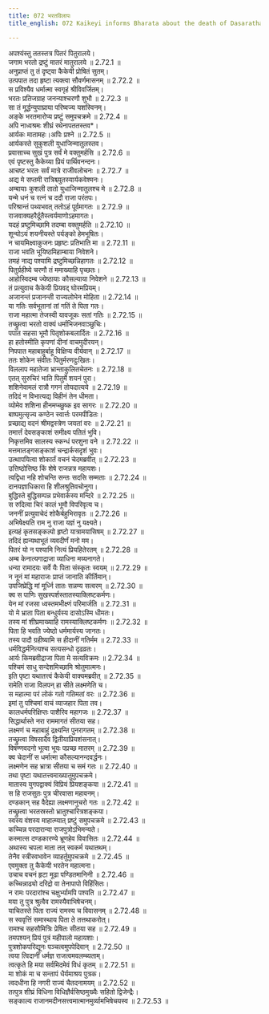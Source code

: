 ```yaml
---
title: 072 भरतविलापः
title_english: 072 Kaikeyi informs Bharata about the death of Dasaratha

---
```

<div class="audioEmbed"  caption="श्रीराम-हरिसीताराममूर्ति-घनपाठिभ्यां वचनम्" src="https://archive.org/download/Ramayana-recitation-Sriram-harisItArAmamUrti-Ghanapaati-v2/Kanda_2/Kanda_2_AYK-072-Bharatha_Vilapaha.mp3"></div>

  
अपश्यंस्तु ततस्तत्र पितरं पितुरालये।  
जगाम भरतो द्रष्टुं मातरं मातुरालये ॥ 2.72.1 ॥   
अनुप्राप्तं तु तं दृष्ट्वा कैकेयी प्रोषितं सुतम्।  
उत्पपात तदा हृष्टा त्यक्त्वा सौवर्णमासनम् ॥ 2.72.2 ॥   
स प्रविश्यैव धर्मात्मा स्वगृहं श्रीविवर्जितम्।  
भरतः प्रतिजग्राह जनन्याश्चरणौ शुभौ ॥ 2.72.3 ॥   
सा तं मूर्द्धन्युपाघ्राया परिष्वज्य यशस्विनम्।  
अङ्के भरतमारोप्य प्रष्टुं समुपचक्रमे ॥ 2.72.4 ॥   
अपि नाध्वश्रमः शीघ्रं रथेनापततस्तव\*।  
आर्यकः मातामहः।अपिः प्रश्ने ॥ 2.72.5 ॥   
आर्यकस्ते सुकुशली युधाजिन्मातुलस्तव।  
प्रवासाच्च सुखं पुत्र सर्वं मे वक्तुमर्हसि ॥ 2.72.6 ॥   
एवं पृष्टस्तु कैकेय्या प्रियं पार्थिवनन्दनः।  
आचष्ट भरतः सर्वं मात्रे राजीवलोचनः ॥ 2.72.7 ॥   
अद्य मे सप्तमी रात्रिश्च्युतस्यार्यकवेश्मनः।  
अम्बायाः कुशली तातो युधाजिन्मातुलश्च मे ॥ 2.72.8 ॥   
यन्मे धनं च रत्नं च ददौ राजा परंतपः।  
परिश्रान्तं पथ्यभवत् ततोऽहं पूर्वमागतः ॥ 2.72.9 ॥   
राजवाक्यहरैर्दूतैस्त्वर्यमाणोऽहमागतः।  
यदहं प्रष्टुमिच्छामि तदम्बा वक्तुमर्हति ॥ 2.72.10 ॥   
शून्योऽयं शयनीयस्ते पर्यङ्को हेमभूषितः।  
न चायमिक्ष्वाकुजनः प्रहृष्टः प्रतिभाति मा ॥ 2.72.11 ॥   
राजा भवति भूयिष्ठमिहाम्बाया निवेशने।  
तमहं नाद्य पश्यामि द्रष्टुमिच्छन्निहागतः ॥ 2.72.12 ॥   
पितुर्ग्रहीष्ये चरणौ तं ममाख्याहि पृच्छतः।  
आहोस्विदम्ब ज्येष्ठायाः कौसल्याया निवेशने ॥ 2.72.13 ॥   
तं प्रत्युवाच कैकेयी प्रियवद् घोरमप्रियम्।  
अजानन्तं प्रजानन्ती राज्यलोभेन मोहिता ॥ 2.72.14 ॥   
या गतिः सर्वभूतानां तां गतिं ते पिता गतः।  
राजा महात्मा तेजस्वी यावजूकः सतां गतिः ॥ 2.72.15 ॥   
तच्छ्रुत्वा भरतो वाक्यं धर्माभिजनवाञ्छुचिः।  
पपात सहसा भूमौ पितृशोकबलार्दितः ॥ 2.72.16 ॥   
हा हतोस्मीति कृपणां दीनां वाचमुदीरयन्।  
निपपात महाबाहुर्बाहू विक्षिप्य वीर्यवान् ॥ 2.72.17 ॥   
ततः शोकेन संवीतः पितुर्मरणदुःखितः।  
विललाप महातेजा भ्रान्ताकुलितचेतनः ॥ 2.72.18 ॥   
एतत् सुरुचिरं भाति पितुर्मे शयनं पुरा।  
शशिनेवामलं रात्रौ गगनं तोयदात्यये ॥ 2.72.19 ॥   
तदिदं न विभात्यद्य विहीनं तेन धीमता।  
व्योमेव शशिना हीनमप्च्छुष्क इव सागरः ॥ 2.72.20 ॥   
बाष्पमुत्सृज्य कण्ठेन स्वार्त्तः परमपीडितः।  
प्रच्छाद्य वदनं श्रीमद्वस्त्रेण जयतां वरः ॥ 2.72.21 ॥   
तमार्त्तं देवसङ्काशं समीक्ष्य पतितं भुवि।  
निकृत्तमिव सालस्य स्कन्धं परशुना वने ॥ 2.72.22 ॥   
मत्तमातङ्गसङ्काशं चन्द्रार्कसदृशं भुवः।  
उत्थापयित्वा शोकार्तं वचनं चेदमब्रवीत् ॥ 2.72.23 ॥   
उत्तिष्ठोत्तिष्ठ किं शेषे राजन्नत्र महायशः।  
त्वद्विधा नहि शोचन्ति सन्तः सदसि सम्मताः ॥ 2.72.24 ॥   
दानयज्ञाधिकारा हि शीलश्रुतिवचोनुगा।  
बुद्धिस्ते बुद्धिसम्पन्न प्रभेवार्कस्य मन्दिरे ॥ 2.72.25 ॥   
स रुदित्वा चिरं कालं भूमौ विपरिवृत्य च।  
जननीं प्रत्युवाचेदं शोकैर्बहुभिरावृतः ॥ 2.72.26 ॥   
अभिषेक्ष्यति राम नु राजा यज्ञं नु यक्ष्यते।  
इत्यहं कृतसङ्कल्पो हृष्टो यात्रामयासिषम् ॥ 2.72.27 ॥   
तदिदं ह्यन्यथाभूतं व्यवदीर्णं मनो मम।  
पितरं यो न पश्यामि नित्यं प्रियहितेरतम् ॥ 2.72.28 ॥   
अम्ब केनात्यगाद्राजा व्याधिना मय्यनागते।  
धन्या रामादयः सर्वे यैः पिता संस्कृतः स्वयम् ॥ 2.72.29 ॥   
न नूनं मां महाराजः प्राप्तं जानाति कीर्तिमान्।  
उपजिघ्रेद्धि मां मूर्ध्नि तातः सन्नम्य सत्वरम् ॥ 2.72.30 ॥   
क्व स पाणिः सुखस्पर्शस्तातस्याक्लिष्टकर्मणः।  
येन मां रजसा ध्वस्तमभीक्ष्णं परिमार्जति ॥ 2.72.31 ॥   
यो मे भ्राता पिता बन्धुर्यस्य दासोऽस्मि धीमतः।  
तस्य मां शीघ्रमाख्याहि रामस्याक्लिष्टकर्मणः ॥ 2.72.32 ॥   
पिता हि भवति ज्येष्ठो धर्ममार्यस्य जानतः।  
तस्य पादौ ग्रहीष्यामि स हीदानीं गतिर्मम ॥ 2.72.33 ॥   
धर्मविद्धर्मनित्यश्च सत्यसन्धो दृढव्रतः।  
आर्यः किमब्रवीद्राजा पिता मे सत्यविक्रमः ॥ 2.72.34 ॥   
पश्चिमं साधु सन्देशमिच्छामि श्रोतुमात्मनः।  
इति पृष्टा यथातत्त्वं कैकेयी वाक्यमब्रवीत् ॥ 2.72.35 ॥   
रामेति राजा विलपन् हा सीते लक्ष्मणेति च।  
स महात्मा परं लोकं गतो गतिमतां वरः ॥ 2.72.36 ॥   
इमां तु पश्चिमां वाचं व्याजहार पिता तव।  
कालधर्मपरिक्षिप्तः पाशैरिव महागजः ॥ 2.72.37 ॥   
सिद्धार्थास्ते नरा राममागतं सीतया सह।  
लक्ष्मणं च महाबाहुं द्रक्ष्यन्ति पुनरागतम् ॥ 2.72.38 ॥   
तच्छ्रुत्वा विषसादैव द्वितीयाप्रियशंसनात्।  
विषण्णवदनो भूत्वा भूयः पप्रच्छ मातरम् ॥ 2.72.39 ॥   
क्व चेदानीं स धर्मात्मा कौसल्यानन्दवर्द्धनः।  
लक्ष्मणेन सह भ्रात्रा सीतया च समं गतः ॥ 2.72.40 ॥   
तथा पृष्टा यथातत्त्वमाख्यातुमुपचक्रमे।  
मातास्य युगपद्वाक्यं विप्रियं प्रियशङ्कया ॥ 2.72.41 ॥   
स हि राजसुतः पुत्र चीरवासा महावनम्।  
दण्डकान् सह वैदेह्या लक्ष्मणानुचरो गतः ॥ 2.72.42 ॥   
तच्छ्रुत्वा भरतस्रस्तो भ्रातुश्चारित्रशङ्कया।  
स्वस्य वंशस्य माहात्म्यात् प्रष्टुं समुपचक्रमे ॥ 2.72.43 ॥   
कच्चिन्न परदारान्वा राजपुत्रोऽभिमन्यते।  
कस्मात्स दण्डकारण्ये भ्रूणहेव विवासितः ॥ 2.72.44 ॥   
अथास्य चपला माता तत् स्वकर्म यथातथम्।  
तेनैव स्त्रीस्वभावेन व्याहर्तुमुपचक्रमे ॥ 2.72.45 ॥   
एवमुक्ता तु कैकेयी भरतेन महात्मना।  
उचाच वचनं हृटा मूढा पण्डितमानिनी ॥ 2.72.46 ॥   
कच्चिन्नाढ्यो दरिद्रो वा तेनापापो विहिंसितः।  
न रामः परदारांश्च चक्षुर्भ्यामपि पश्यति ॥ 2.72.47 ॥   
मया तु पुत्र श्रुत्वैव रामस्यैवाभिषेचनम्।  
याचितस्ते पिता राज्यं रामस्य च विवासनम् ॥ 2.72.48 ॥   
स स्ववृत्तिं समास्थाय पिता ते तत्तथाकरोत्।  
रामश्च सहसौमित्रिः प्रेषितः सीतया सह ॥ 2.72.49 ॥   
तमपश्यन् प्रियं पुत्रं महीपालो महायशाः।  
पुत्रशोकपरिद्यूनः पञ्चत्वमुपपेदिवान् ॥ 2.72.50 ॥   
त्वया त्विदानीं धर्मज्ञ राजत्वमवलम्ब्यताम्।  
त्वत्कृते हि मया सर्वमिदमेवं विधं कृतम् ॥ 2.72.51 ॥   
मा शोकं मा च सन्तापं धैर्यमाश्रय पुत्रक।  
त्वदधीना हि नगरी राज्यं चैतदनामयम् ॥ 2.72.52 ॥   
तत्पुत्र शीघ्रं विधिना विधिज्ञैर्वसिष्ठमुख्यैः सहितो द्विजेन्द्रैः।  
सङ्काल्य राजानमदीनसत्त्वमात्मानमुर्व्यामभिषेचयस्व ॥ 2.72.53 ॥   